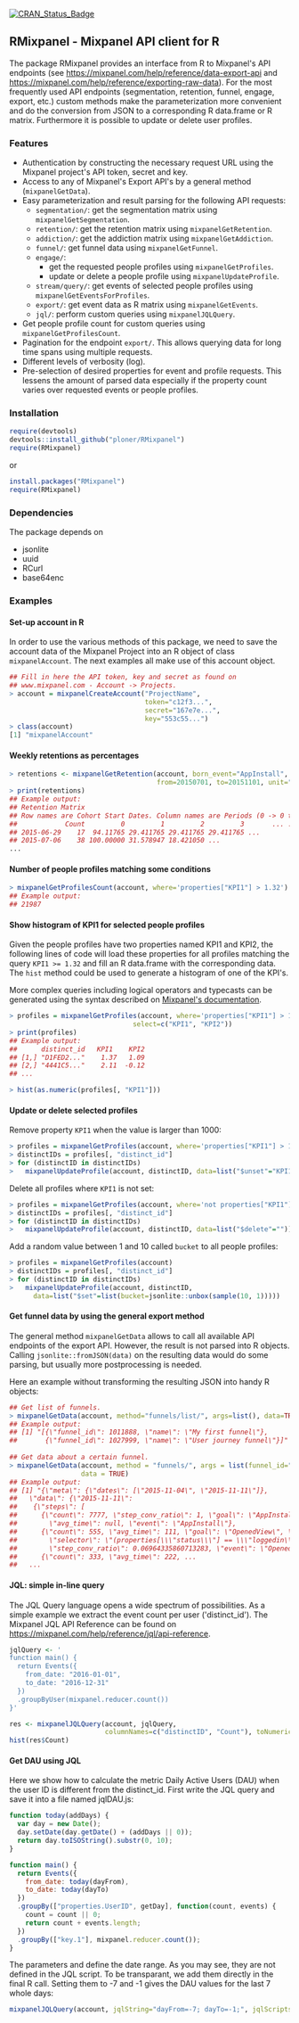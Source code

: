 [![CRAN\_Status\_Badge](http://www.r-pkg.org/badges/version/RMixpanel)](https://cran.r-project.org/package=RMixpanel)

## RMixpanel - Mixpanel API client for R


The package RMixpanel provides an interface from R to Mixpanel's API endpoints 
(see https://mixpanel.com/help/reference/data-export-api and https://mixpanel.com/help/reference/exporting-raw-data). 
For the most frequently used API endpoints (segmentation, retention, funnel, engage, export, etc.) custom methods 
make the parameterization more convenient and do the conversion from JSON to a corresponding R data.frame or R matrix. Furthermore it is possible to update or delete user profiles.

### Features

- Authentication by constructing the necessary request URL using the Mixpanel project's API token, secret and key.
- Access to any of Mixpanel's Export API's by a general method (`mixpanelGetData`).
- Easy parameterization and result parsing for the following API requests:
  - `segmentation/`: get the segmentation matrix using `mixpanelGetSegmentation`. 
  - `retention/`: get the retention matrix using `mixpanelGetRetention`.
  - `addiction/`: get the addiction matrix using `mixpanelGetAddiction`.
  - `funnel/`: get funnel data using `mixpanelGetFunnel`.
  - `engage/`: 
    - get the requested people profiles using `mixpanelGetProfiles`.
    - update or delete a people profile using `mixpanelUpdateProfile`.
  - `stream/query/`: get events of selected people profiles using `mixpanelGetEventsForProfiles`.
  - `export/`: get event data as R matrix using `mixpanelGetEvents`.
  - `jql/`: perform custom queries using `mixpanelJQLQuery`.
- Get people profile count for custom queries using `mixpanelGetProfilesCount`. 
- Pagination for the endpoint `export/`. This allows querying data for long time spans using multiple requests.  
- Different levels of verbosity (log).
- Pre-selection of desired properties for event and profile requests. This lessens the amount of parsed data especially 
if the property count varies over requested events or people profiles. 

### Installation

``` r
require(devtools)
devtools::install_github("ploner/RMixpanel")
require(RMixpanel)
```

or

``` r
install.packages("RMixpanel")
require(RMixpanel)
```

### Dependencies

The package depends on
- jsonlite
- uuid
- RCurl 
- base64enc


### Examples

#### Set-up account in R

In order to use the various methods of this package, we need to save the account data of the Mixpanel Project into an R object of class `mixpanelAccount`. The next examples all make use of this account object. 

``` r
## Fill in here the API token, key and secret as found on 
## www.mixpanel.com - Account -> Projects. 
> account = mixpanelCreateAccount("ProjectName",
                                  token="c12f3...",
                                  secret="167e7e...", 
                                  key="553c55...")
> class(account)
[1] "mixpanelAccount"
```

#### Weekly retentions as percentages

``` r
> retentions <- mixpanelGetRetention(account, born_event="AppInstall", event="WatchedItem", 
                                     from=20150701, to=20151101, unit="week")
> print(retentions)
## Example output:
## Retention Matrix
## Row names are Cohort Start Dates. Column names are Periods (0 -> 0 to 1 units)
##            Count         0         1         2         3       ... ...
## 2015-06-29    17  94.11765 29.411765 29.411765 29.411765 ...
## 2015-07-06    38 100.00000 31.578947 18.421050 ...       
...
```

#### Number of people profiles matching some conditions

``` r
> mixpanelGetProfilesCount(account, where='properties["KPI1"] > 1.32')
## Example output:
## 21987   
```

#### Show histogram of KPI1 for selected people profiles 

Given the people profiles have two properties named KPI1 and KPI2, the following lines of code will load these properties for all profiles matching the query `KPI1 >= 1.32` and fill an R data.frame with the corresponding data. The `hist` method could be used to generate a histogram of one of the KPI's. 

More complex queries including logical operators and typecasts can be generated using the syntax described on [Mixpanel's documentation](https://mixpanel.com/help/reference/data-export-api#segmentation-expressions).

``` r
> profiles = mixpanelGetProfiles(account, where='properties["KPI1"] > 1.32', 
                               select=c("KPI1", "KPI2"))
> print(profiles)
## Example output:
##      distinct_id   KPI1    KPI2  
## [1,] "D1FED2..."    1.37   1.09 
## [2,] "4441C5..."    2.11  -0.12
## ...

> hist(as.numeric(profiles[, "KPI1"]))
```


#### Update or delete selected profiles

Remove property `KPI1` when the value is larger than 1000:
``` r
> profiles = mixpanelGetProfiles(account, where='properties["KPI1"] > 1000')
> distinctIDs = profiles[, "distinct_id"]
> for (distinctID in distinctIDs)
>   mixpanelUpdateProfile(account, distinctID, data=list("$unset"="KPI1"))
```

Delete all profiles where `KPI1` is not set:
``` r
> profiles = mixpanelGetProfiles(account, where='not properties["KPI1"]')
> distinctIDs = profiles[, "distinct_id"]
> for (distinctID in distinctIDs)
>   mixpanelUpdateProfile(account, distinctID, data=list("$delete"=""))
```

Add a random value between 1 and 10 called `bucket` to all people profiles:
``` r
> profiles = mixpanelGetProfiles(account)
> distinctIDs = profiles[, "distinct_id"]
> for (distinctID in distinctIDs)
>   mixpanelUpdateProfile(account, distinctID, 
      data=list("$set"=list(bucket=jsonlite::unbox(sample(10, 1)))))
```


#### Get funnel data by using the general export method

The general method `mixpanelGetData` allows to call all available API endpoints of the export API. However, the result is not parsed into R objects. Calling `jsonlite::fromJSON(data)` on the resulting data would do some parsing, but usually more 
postprocessing is needed. 

Here an example without transforming the resulting JSON into handy R objects:

``` r
## Get list of funnels.
> mixpanelGetData(account, method="funnels/list/", args=list(), data=TRUE)
## Example output:
## [1] "[{\"funnel_id\": 1011888, \"name\": \"My first funnel\"}, 
##       {\"funnel_id\": 1027999, \"name\": \"User journey funnel\"}]"
      
## Get data about a certain funnel.
> mixpanelGetData(account, method = "funnels/", args = list(funnel_id="1027999", unit="week"), 
                  data = TRUE)
## Example output:
## [1] "{\"meta\": {\"dates\": [\"2015-11-04\", \"2015-11-11\"]}, 
##   \"data\": {\"2015-11-11\": 
##    {\"steps\": [
##      {\"count\": 7777, \"step_conv_ratio\": 1, \"goal\": \"AppInstall\", \"overall_conv_ratio\":1, 
##        \"avg_time\": null, \"event\": \"AppInstall\"}, 
##      {\"count\": 555, \"avg_time\": 111, \"goal\": \"OpenedView\", \"overall_conv_ratio\": 0.77, 
##        \"selector\": \"(properties[\\\"status\\\"] == \\\"loggedin\\)\", 
##        \"step_conv_ratio\": 0.06964335860713283, \"event\": \"OpenedView\"}, 
##      {\"count\": 333, \"avg_time\": 222, ...
##   ...
```


#### JQL: simple in-line query 

The JQL Query language opens a wide spectrum of possibilities. As a simple example we extract the event count per user ('distinct_id'). The Mixpanel JQL API Reference can be found on https://mixpanel.com/help/reference/jql/api-reference.   

``` r
jqlQuery <- '
function main() {
  return Events({
    from_date: "2016-01-01",
    to_date: "2016-12-31"
  })
  .groupByUser(mixpanel.reducer.count())
}'

res <- mixpanelJQLQuery(account, jqlQuery,
                        columnNames=c("distinctID", "Count"), toNumeric=2)
hist(res$Count)
```

#### Get DAU using JQL 

Here we show how to calculate the metric Daily Active Users (DAU) when the user ID is different from the distinct_id. First write the JQL query and save it into a file named jqlDAU.js:

``` js
function today(addDays) {
  var day = new Date(); 
  day.setDate(day.getDate() + (addDays || 0));
  return day.toISOString().substr(0, 10);
}

function main() {
  return Events({
    from_date: today(dayFrom),
    to_date: today(dayTo)
  })
  .groupBy(["properties.UserID", getDay], function(count, events) {
    count = count || 0;
    return count + events.length;
  })
  .groupBy(["key.1"], mixpanel.reducer.count());
}
```

The parameters <dayFrom> and <dayTo> define the date range. As you may see, they are not defined in the JQL script. To be transparant, we add them directly in the final R call. Setting them to -7 and -1 gives the DAU values for the last 7 whole days:

``` r
mixpanelJQLQuery(account, jqlString="dayFrom=-7; dayTo=-1;", jqlScripts="jqlDAU.js")
```

